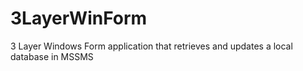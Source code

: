 # 3LayerWinForm
3 Layer Windows Form application that retrieves and updates a local database in MSSMS
